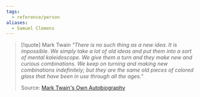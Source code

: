 ```yaml
---
tags:
  - reference/person
aliases:
  - Samuel Clemens
---
```

> [!quote] Mark Twain
> _"There is no such thing as a new idea. It is impossible. We simply take a lot of old ideas and put them into a sort of mental kaleidoscope. We give them a turn and they make new and curious combinations. We keep on turning and making new combinations indefinitely; but they are the same old pieces of colored glass that have been in use through all the ages."_
> 
> Source: [Mark Twain's Own Autobiography](https://www.goodreads.com/book/show/7526366-mark-twain-s-own-autobiography)
